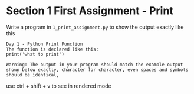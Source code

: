 # Section 1 First Assignment - Print

Write a program in `1_print_assignment.py` to show the output exactly like this

```
Day 1 - Python Print Function
The function is declared like this:
print('what to print')
```


`Warning: The output in your program should match the example output shown below exactly, character for character, even spaces and symbols should be identical,`

use ctrl + shift + v to see in rendered mode